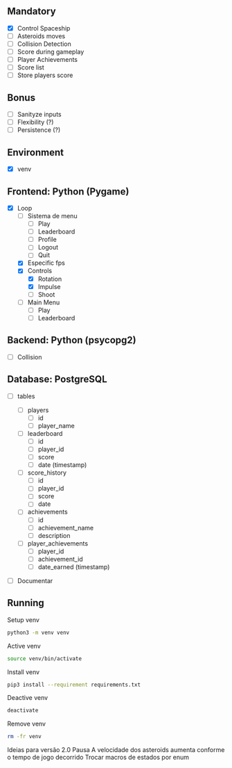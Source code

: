 ## Mandatory
- [X] Control Spaceship
- [ ] Asteroids moves
- [ ] Collision Detection
- [ ] Score during gameplay
- [ ] Player Achievements
- [ ] Score list
- [ ] Store players score

## Bonus
- [ ] Sanityze inputs
- [ ] Flexibility (?)
- [ ] Persistence (?)

## Environment
- [X] venv

## Frontend: Python (Pygame)
- [X] Loop
  - [ ] Sistema de menu
    - [ ] Play
    - [ ] Leaderboard
    - [ ] Profile
    - [ ] Logout
    - [ ] Quit
  - [X] Especific fps
  - [X] Controls
    - [X] Rotation
    - [X] Impulse
    - [ ] Shoot
  - [ ] Main Menu
    - [ ] Play
    - [ ] Leaderboard

## Backend: Python (psycopg2)
  - [ ] Collision

## Database: PostgreSQL
- [ ] tables
  - [ ] players
    - [ ] id
    - [ ] player_name
  - [ ] leaderboard
    - [ ] id
    - [ ] player_id
    - [ ] score
    - [ ] date (timestamp)
  - [ ] score_history
    - [ ] id
    - [ ] player_id
    - [ ] score
    - [ ] date
  - [ ] achievements 
    - [ ] id
    - [ ] achievement_name
    - [ ] description
  - [ ] player_achievements
    - [ ] player_id
    - [ ] achievement_id
    - [ ] date_earned (timestamp)

- [ ] Documentar


## Running

Setup venv
```sh
python3 -m venv venv
```

Active venv
```sh
source venv/bin/activate
```

Install venv
```sh
pip3 install --requirement requirements.txt
```

Deactive venv
```sh
deactivate
```

Remove venv
```sh
rm -fr venv
```

Ideias para versão 2.0
Pausa
A velocidade dos asteroids aumenta conforme o tempo de jogo decorrido
Trocar macros de estados por enum
